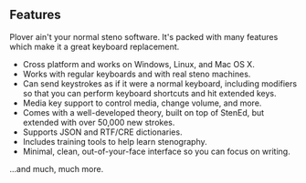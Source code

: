 ## Features

Plover ain't your normal steno software. It's packed with many features which make it a great keyboard replacement.

- Cross platform and works on Windows, Linux, and Mac OS X.
- Works with regular keyboards and with real steno machines.
- Can send keystrokes as if it were a normal keyboard, including modifiers so that you can perform keyboard shortcuts and hit extended keys.
- Media key support to control media, change volume, and more.
- Comes with a well-developed theory, built on top of StenEd, but extended with over 50,000 new strokes.
- Supports JSON and RTF/CRE dictionaries.
- Includes training tools to help learn stenography.
- Minimal, clean, out-of-your-face interface so you can focus on writing.

...and much, much more.

